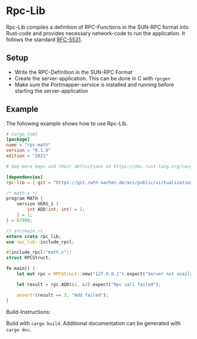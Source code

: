 # Rpc-Lib

Rpc-Lib compiles a definition of RPC-Functions in the SUN-RPC format into Rust-code and provides necessary network-code to run the application. It follows the standard [RFC-5531](https://datatracker.ietf.org/doc/html/rfc5531).

## Setup

* Write the RPC-Definition in the SUN-RPC Format
* Create the server-application. This can be done in C with `rpcgen`
* Make sure the Portmapper-service is installed and running before starting the server-application

## Example

The following example shows how to use Rpc-Lib.

```toml
# Cargo.toml
[package]
name = "rpc-math"
version = "0.1.0"
edition = "2021"

# See more keys and their definitions at https://doc.rust-lang.org/cargo/reference/manifest.html

[dependencies]
rpc-lib = { git = "https://git.rwth-aachen.de/acs/public/virtualization/rpc-lib/rpc-lib"}
```

```c
/* math.x */
program MATH {
    version VERS_1 {
        int ADD(int, int) = 1;
    } = 1;
} = 67908;
```

```rust
// src/main.rs
extern crate rpc_lib;
use rpc_lib::include_rpcl;

#[include_rpcl("math.x")]
struct RPCStruct;

fn main() {
    let mut rpc = RPCStruct::new("127.0.0.1").expect("Server not available");

    let result = rpc.ADD(&1, &2).expect("Rpc call failed");

    assert!(result == 3, "Add failed");
}
```

Build-Instructions:

Build with `cargo build`. Additional documentation can be generated with `cargo doc`.
